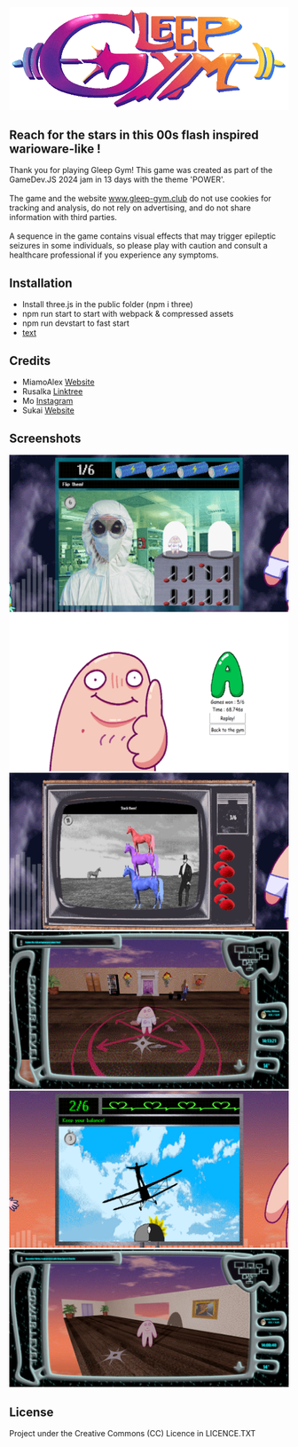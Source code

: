 ![Cover Image](public/assets/logo.png)

## Reach for the stars in this 00s flash inspired warioware-like !
 Thank you for playing Gleep Gym! This game was created as part of the GameDev.JS 2024 jam in 13 days with the theme 'POWER'. <br> <br> The game and the website www.gleep-gym.club do not use cookies for tracking and analysis, do not rely on advertising, and do not share information with third parties. <br><br> A sequence in the game contains visual effects that may trigger epileptic seizures in some individuals, so please play with caution and consult a healthcare professional if you experience any symptoms.

## Installation
- Install three.js in the public folder (npm i three)
- npm run start to start with webpack & compressed assets
- npm run devstart to fast start
- [text](http://localhost:3334/)

## Credits
- MiamoAlex [Website](https://miamoalex.net/)
- Rusalka [Linktree](https://linktr.ee/Rusalkaaa)
- Mo [Instagram](https://www.instagram.com/01001101_01101111/)
- Sukai [Website](https://crylotte.neocities.org/)

## Screenshots
![Screenshot 1](public/assets/screen1.png)
![Screenshot 2](public/assets/screen2.png)
![Screenshot 3](public/assets/screen3.png)
![Screenshot 4](public/assets/screen4.png)
![Screenshot 5](public/assets/screen5.png)
![Screenshot 6](public/assets/screen6.png)

## License
Project under the Creative Commons (CC) Licence in LICENCE.TXT
